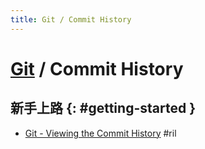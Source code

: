 ```yaml
---
title: Git / Commit History
---
```

# [Git](git.md) / Commit History

## 新手上路 {: #getting-started }

  - [Git \- Viewing the Commit History](https://git-scm.com/book/en/v2/Git-Basics-Viewing-the-Commit-History) #ril

